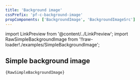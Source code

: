 ```yaml
---
title: 'Background image'
cssPrefix: 'pf-c-background-image'
propComponents: ['BackgroundImage', 'BackgroundImageSrc']
---
```


import LinkPreview from '@content/../LinkPreview';
import RawSimpleBackgroundImage from '!!raw-loader!./examples/SimpleBackgroundImage';

## Simple background image

<LinkPreview name="Popout Example" path="simplebackgroundimage" />

<code className="language-nolive">{RawSimpleBackgroundImage}</code>
